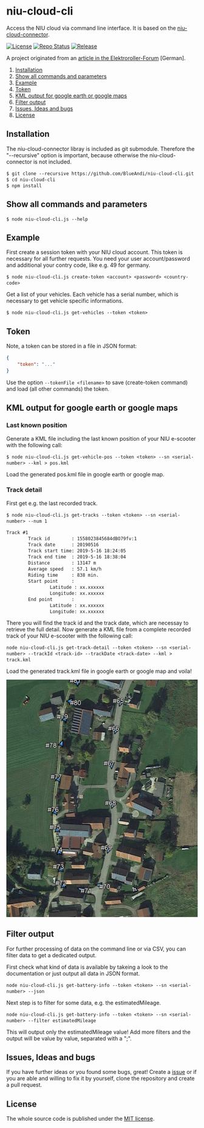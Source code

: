 # niu-cloud-cli
Access the NIU cloud via command line interface. It is based on the [niu-cloud-connector](https://github.com/BlueAndi/niu-cloud-connector).

[![License](https://img.shields.io/badge/license-MIT-blue.svg)](http://choosealicense.com/licenses/mit/)
[![Repo Status](https://www.repostatus.org/badges/latest/active.svg)](https://www.repostatus.org/#active)
[![Release](https://img.shields.io/github/release/BlueAndi/niu-cloud-cli.svg)](https://github.com/BlueAndi/niu-cloud-cli/releases)

A project originated from an [article in the Elektroroller-Forum](https://www.elektroroller-forum.de/viewtopic.php?f=63&t=6227) [German].

1. [Installation](https://github.com/BlueAndi/niu-cloud-cli#installation)
2. [Show all commands and parameters](https://github.com/BlueAndi/niu-cloud-cli#show-all-commands-and-parameters)
3. [Example](https://github.com/BlueAndi/niu-cloud-cli#example)
4. [Token](https://github.com/BlueAndi/niu-cloud-cli#token)
5. [KML output for google earth or google maps](https://github.com/BlueAndi/niu-cloud-cli#kml-output-for-google-earth-or-google-maps)
6. [Filter output](https://github.com/BlueAndi/niu-cloud-cli#filter-output)
7. [Issues, Ideas and bugs](https://github.com/BlueAndi/niu-cloud-cli#issues-ideas-and-bugs)
8. [License](https://github.com/BlueAndi/niu-cloud-cli#license)

## Installation

The niu-cloud-connector libray is included as git submodule. Therefore the "--recursive" option is important, because otherwise the niu-cloud-connector is not included.

```
$ git clone --recursive https://github.com/BlueAndi/niu-cloud-cli.git
$ cd niu-cloud-cli
$ npm install
```

## Show all commands and parameters

```
$ node niu-cloud-cli.js --help
```

## Example

First create a session token with your NIU cloud account. This token is necessary for all further requests.
You need your user account/password and additional your contry code, like e.g. 49 for germany.

```
$ node niu-cloud-cli.js create-token <account> <password> <country-code>
```

Get a list of your vehicles. Each vehicle has a serial number, which is necessary to get vehicle specific informations.

```
$ node niu-cloud-cli.js get-vehicles --token <token>
```

## Token

Note, a token can be stored in a file in JSON format:
```json
{
    "token": "..."
}
```

Use the option ```--tokenFile <filename>``` to save (create-token command) and load (all other commands) the token.

## KML output for google earth or google maps

### Last known position

Generate a KML file including the last known position of your NIU e-scooter with the following call:

```
$ node niu-cloud-cli.js get-vehicle-pos --token <token> --sn <serial-number> --kml > pos.kml
```

Load the generated pos.kml file in google earth or google map.

### Track detail

First get e.g. the last recorded track.

```
$ node niu-cloud-cli.js get-tracks --token <token> --sn <serial-number> --num 1
```
```
Track #1
        Track id        : 1558023845684dBO79fv:1
        Track date      : 20190516
        Track start time: 2019-5-16 18:24:05
        Track end time  : 2019-5-16 18:38:04
        Distance        : 13147 m
        Average speed   : 57.1 km/h
        Riding time     : 838 min.
        Start point     :
                Latitude : xx.xxxxxx
                Longitude: xx.xxxxxx
        End point       :
                Latitude : xx.xxxxxx
                Longitude: xx.xxxxxx
```

There you will find the track id and the track date, which are necessay to retrieve the full detail.
Now generate a KML file from a complete recorded track of your NIU e-scooter with the following call:

```
node niu-cloud-cli.js get-track-detail --token <token> --sn <serial-number> --trackId <track-id> --trackDate <track-date> --kml > track.kml
```

Load the generated track.kml file in google earth or google map and voila!

![track_kml_example](https://github.com/BlueAndi/niu-cloud-cli/blob/master/doc/track_kml.jpg)

## Filter output

For further processing of data on the command line or via CSV, you can filter data to get a dedicated output.

First check what kind of data is available by takeing a look to the documentation or just output all data in JSON format.

```
node niu-cloud-cli.js get-battery-info --token <token> --sn <serial-number> --json
```

Next step is to filter for some data, e.g. the estimatedMileage.

```
node niu-cloud-cli.js get-battery-info --token <token> --sn <serial-number> --filter estimatedMileage
```

This will output only the estimatedMileage value! Add more filters and the output will be value by value, separated with a ";".

## Issues, Ideas and bugs

If you have further ideas or you found some bugs, great! Create a [issue](https://github.com/BlueAndi/niu-cloud-connector/issues) or if
you are able and willing to fix it by yourself, clone the repository and create a pull request.

## License
The whole source code is published under the [MIT license](http://choosealicense.com/licenses/mit/).
